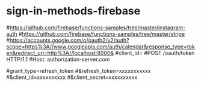 # sign-in-methods-firebase
#https://github.com/firebase/functions-samples/tree/master/instagram-auth
#https://github.com/firebase/functions-samples/tree/master/stripe
 #https://accounts.google.com/o/oauth2/v2/auth?scope=https%3A//www.googleapis.com/auth/calendar&response_type=token&redirect_uri=http%3A//localhost:8000&
#client_id=<ur-client-id>
#POST /oauth/token HTTP/1.1
#Host: authorization-server.com
 
#grant_type=refresh_token
#&amp;refresh_token=xxxxxxxxxxx
#&amp;client_id=xxxxxxxxxx
#&amp;client_secret=xxxxxxxxxx